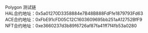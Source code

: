 Polygon 测试链  
HAL合约地址：0x5a01270D3358884e7B48B888FdFfe1879793Fd63  
ACE合约地址：0xFbE91cFD05C12C1603609695bb251aA12752BfF9  
NFT合约地址：0xe3660237d3b89f6726af87fa41ff7f4fb53a0280  
